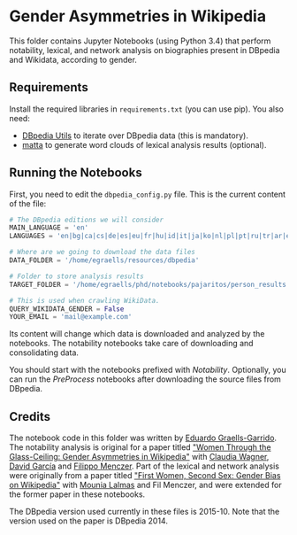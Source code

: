 # Gender Asymmetries in Wikipedia

This folder contains Jupyter Notebooks (using Python 3.4) that perform notability, lexical,
and network analysis on biographies present in DBpedia and Wikidata, according to gender.

## Requirements 

Install the required libraries in `requirements.txt` (you can use pip).
You also need:

  * [DBpedia Utils](https://github.com/carnby/dbpedia_utils) to iterate over DBpedia data (this is mandatory).
  * [matta](https://github.com/carnby/matta) to generate word clouds of lexical analysis results (optional). 

## Running the Notebooks

First, you need to edit the `dbpedia_config.py` file. This is the current content of the file:

```python
# The DBpedia editions we will consider
MAIN_LANGUAGE = 'en'
LANGUAGES = 'en|bg|ca|cs|de|es|eu|fr|hu|id|it|ja|ko|nl|pl|pt|ru|tr|ar|el'.split('|')

# Where are we going to download the data files
DATA_FOLDER = '/home/egraells/resources/dbpedia'

# Folder to store analysis results
TARGET_FOLDER = '/home/egraells/phd/notebooks/pajaritos/person_results'

# This is used when crawling WikiData.
QUERY_WIKIDATA_GENDER = False
YOUR_EMAIL = 'mail@example.com'
```
  
Its content will change which data is downloaded and analyzed by the notebooks. The notability notebooks take care of downloading and consolidating data.

You should start with the notebooks prefixed with _Notability_. Optionally, you can run the _PreProcess_ notebooks after downloading the source files from DBpedia.

## Credits

The notebook code in this folder was written by [Eduardo Graells-Garrido](http://carnby.github.io).
The notability analysis is original for a paper titled ["Women Through the Glass-Ceiling: Gender Asymmetries in Wikipedia"](http://arxiv.org/abs/1601.04890)
with [Claudia Wagner](http://claudiawagner.info/), [David García](http://dgarcia.eu/) and [Filippo Menczer](http://cnets.indiana.edu/fil/).
Part of the lexical and network analysis were originally from a paper titled ["First Women, Second Sex: Gender Bias on Wikipedia"](http://arxiv.org/abs/1502.02341)
with [Mounia Lalmas](http://www.dcs.gla.ac.uk/~mounia/) and Fil Menczer, and were extended for the former paper in these notebooks.

The DBpedia version used currently in these files is 2015-10. Note that the version used on the paper is DBpedia 2014.